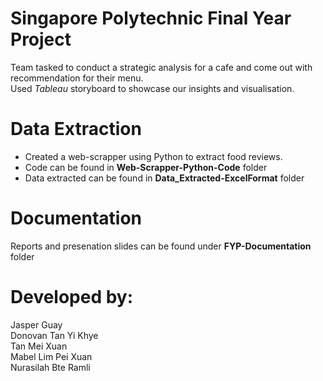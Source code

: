 # Singapore Polytechnic Final Year Project
Team tasked to conduct a strategic analysis for a cafe and come out with recommendation for their menu.  
Used *Tableau* storyboard to showcase our insights and visualisation.

# Data Extraction
- Created a web-scrapper using Python to extract food reviews.  
- Code can be found in **Web-Scrapper-Python-Code** folder
- Data extracted can be found in **Data_Extracted-ExcelFormat** folder

# Documentation
Reports and presenation slides can be found under **FYP-Documentation** folder

# Developed by:
Jasper Guay  
Donovan Tan Yi Khye  
Tan Mei Xuan  
Mabel Lim Pei Xuan  
Nurasilah Bte Ramli  



